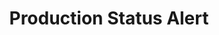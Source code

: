---
layout: article
title: Production Status Alert
description: 
  - This template displays the current status of the production and displays a clear warning message in case of errors. This allows errors to be detected and resolved quickly.
lang: cn
weight: 500
isDraft: false
ref: Production-Status-Alert
category:
  - Production
  - Alert
  - Status
image: Production-Status-Alert.png
download: Production-Status-Alert.pbmx
overview_description:
overview_benefits:
overview_data_sources:
---